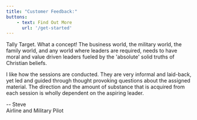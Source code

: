 ```yaml
---
title: "Customer Feedback:"
buttons:
    - text: Find Out More
      url: '/get-started'
---
```

<p>Tally Target.  What a concept!  The business world, the military world, the family world, and any world where leaders are required, needs to have moral and value driven leaders fueled by the 'absolute' solid truths of Christian beliefs.</p>  
 
<p>I like how the sessions are conducted.  They are very informal and laid-back, yet led and guided through thought provoking questions about the assigned material.  The direction and the amount of substance that is acquired from each session is wholly dependent on the aspiring leader.</p>   
<p>-- Steve<br />
Airline and Military Pilot</p>